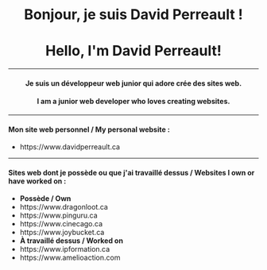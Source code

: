<h1 align="center">Bonjour, je suis David Perreault !</h1>
<h1 align="center">Hello, I'm David Perreault!</h1>
<hr/>
<h4 align="center">Je suis un développeur web junior qui adore crée des sites web.</h4>
<h4 align="center">I am a junior web developer who loves creating websites.</h4>
<hr/>
<h4 align="left">Mon site web personnel / My personal website :</h4>
<ul align="left">
  <li>https://www.davidperreault.ca</li>
</ul>
<hr/>
<h4 align="left">Sites web dont je possède ou que j'ai travaillé dessus / Websites I own or have worked on :</h4>
<ul align="left">
  <li><b>Possède / Own</b></li>
  <li>https://www.dragonloot.ca</li>
  <li>https://www.pinguru.ca</li>
  <li>https://www.cinecago.ca</li>
  <li>https://www.joybucket.ca</li>
  <li><b>À travaillé dessus / Worked on</b></li>
  <li>https://www.ipformation.ca</li>
  <li>https://www.amelioaction.com</li>
</ul>

<!--
**PerreaultDavid/PerreaultDavid** is a ✨ _special_ ✨ repository because its `README.md` (this file) appears on your GitHub profile.

Here are some ideas to get you started:

- 🔭 I’m currently working on ...
- 🌱 I’m currently learning ...
- 👯 I’m looking to collaborate on ...
- 🤔 I’m looking for help with ...
- 💬 Ask me about ...
- 📫 How to reach me: ...
- 😄 Pronouns: ...
- ⚡ Fun fact: ...
-->
